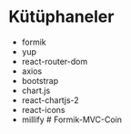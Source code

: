# Kütüphaneler

- formik
- yup
- react-router-dom
- axios
- bootstrap
- chart.js
- react-chartjs-2
- react-icons
- millify
#   F o r m i k - M V C - C o i n  
 